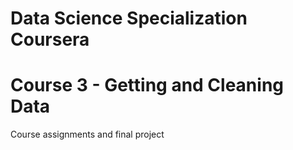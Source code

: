 # Data Science Specialization Coursera
# Course 3 - Getting and Cleaning Data
Course assignments and final project
